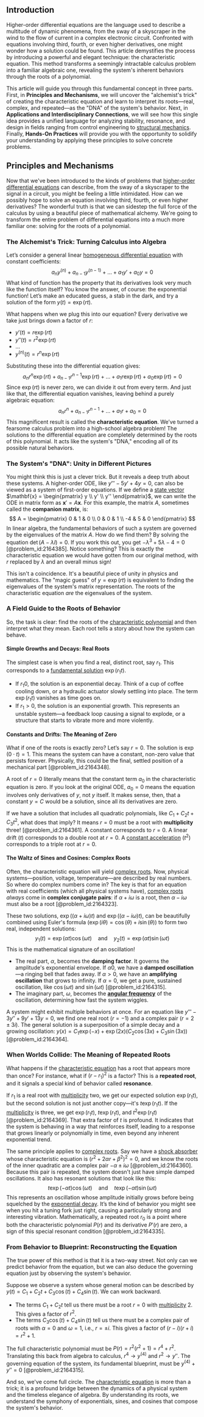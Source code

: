 ## Introduction
Higher-order differential equations are the language used to describe a multitude of dynamic phenomena, from the sway of a skyscraper in the wind to the flow of current in a complex electronic circuit. Confronted with equations involving third, fourth, or even higher derivatives, one might wonder how a solution could be found. This article demystifies the process by introducing a powerful and elegant technique: the characteristic equation. This method transforms a seemingly intractable calculus problem into a familiar algebraic one, revealing the system's inherent behaviors through the roots of a polynomial.

This article will guide you through this fundamental concept in three parts. First, in **Principles and Mechanisms**, we will uncover the "alchemist's trick" of creating the characteristic equation and learn to interpret its roots—real, complex, and repeated—as the "DNA" of the system's behavior. Next, in **Applications and Interdisciplinary Connections**, we will see how this single idea provides a unified language for analyzing stability, resonance, and design in fields ranging from control engineering to [structural mechanics](@article_id:276205). Finally, **Hands-On Practices** will provide you with the opportunity to solidify your understanding by applying these principles to solve concrete problems.

## Principles and Mechanisms

Now that we've been introduced to the kinds of problems that [higher-order differential equations](@article_id:170755) can describe, from the sway of a skyscraper to the signal in a circuit, you might be feeling a little intimidated. How can we possibly hope to solve an equation involving third, fourth, or even higher derivatives? The wonderful truth is that we can sidestep the full force of the calculus by using a beautiful piece of mathematical alchemy. We're going to transform the entire problem of differential equations into a much more familiar one: solving for the roots of a polynomial.

### The Alchemist's Trick: Turning Calculus into Algebra

Let’s consider a general linear [homogeneous differential equation](@article_id:175902) with constant coefficients:
$$
a_n y^{(n)} + a_{n-1} y^{(n-1)} + \dots + a_1 y' + a_0 y = 0
$$
What kind of function has the property that its derivatives look very much like the function itself? You know the answer, of course: the exponential function! Let’s make an educated guess, a stab in the dark, and try a solution of the form $y(t) = \exp(rt)$.

What happens when we plug this into our equation? Every derivative we take just brings down a factor of $r$:
- $y'(t) = r \exp(rt)$
- $y''(t) = r^2 \exp(rt)$
- ...
- $y^{(n)}(t) = r^n \exp(rt)$

Substituting these into the differential equation gives:
$$
a_n r^n \exp(rt) + a_{n-1} r^{n-1} \exp(rt) + \dots + a_1 r \exp(rt) + a_0 \exp(rt) = 0
$$
Since $\exp(rt)$ is never zero, we can divide it out from every term. And just like that, the differential equation vanishes, leaving behind a purely algebraic equation:
$$
a_n r^n + a_{n-1} r^{n-1} + \dots + a_1 r + a_0 = 0
$$
This magnificent result is called the **characteristic equation**. We’ve turned a fearsome calculus problem into a high-school algebra problem! The solutions to the differential equation are completely determined by the roots of this polynomial. It acts like the system's "DNA," encoding all of its possible natural behaviors.

### The System's "DNA": Unity in Different Pictures

You might think this is just a clever trick. But it reveals a deep truth about these systems. A higher-order ODE, like $y''' - 5y' + 4y = 0$, can also be viewed as a system of first-order equations. If we define a [state vector](@article_id:154113) $\mathbf{x} = \begin{pmatrix} y \\ y' \\ y'' \end{pmatrix}$, we can write the ODE in matrix form as $\mathbf{x}' = A\mathbf{x}$. For this example, the matrix $A$, sometimes called the **companion matrix**, is:
$$
A = \begin{pmatrix}
0 & 1 & 0 \\
0 & 0 & 1 \\
-4 & 5 & 0
\end{pmatrix}
$$
In linear algebra, the fundamental behaviors of such a system are governed by the eigenvalues of the matrix $A$. How do we find them? By solving the equation $\det(A - \lambda I) = 0$. If you work this out, you get $-\lambda^3 + 5\lambda - 4 = 0$ [@problem_id:2164385]. Notice something? This is exactly the characteristic equation we would have gotten from our original method, with $r$ replaced by $\lambda$ and an overall minus sign!

This isn't a coincidence. It's a beautiful piece of unity in physics and mathematics. The "magic guess" of $y=\exp(rt)$ is equivalent to finding the eigenvalues of the system's matrix representation. The roots of the characteristic equation *are* the eigenvalues of the system.

### A Field Guide to the Roots of Behavior

So, the task is clear: find the roots of the [characteristic polynomial](@article_id:150415) and then interpret what they mean. Each root tells a story about how the system can behave.

#### Simple Growths and Decays: Real Roots

The simplest case is when you find a real, distinct root, say $r_1$. This corresponds to a [fundamental solution](@article_id:175422) $\exp(r_1 t)$.
- If $r_1  0$, the solution is an exponential decay. Think of a cup of coffee cooling down, or a hydraulic actuator slowly settling into place. The term $\exp(r_1 t)$ vanishes as time goes on.
- If $r_1 > 0$, the solution is an exponential growth. This represents an unstable system—a feedback loop causing a signal to explode, or a structure that starts to vibrate more and more violently.

#### Constants and Drifts: The Meaning of Zero

What if one of the roots is exactly zero? Let’s say $r=0$. The solution is $\exp(0 \cdot t) = 1$. This means the system can have a constant, non-zero value that persists forever. Physically, this could be the final, settled position of a mechanical part [@problem_id:2164348].

A root of $r=0$ literally means that the constant term $a_0$ in the characteristic equation is zero. If you look at the original ODE, $a_0=0$ means the equation involves only derivatives of $y$, not $y$ itself. It makes sense, then, that a constant $y=C$ would be a solution, since all its derivatives are zero.

If we have a solution that includes all quadratic polynomials, like $C_1 + C_2 t + C_3 t^2$, what does that imply? It means $r=0$ must be a root with **multiplicity** three! [@problem_id:2164361]. A constant corresponds to $r=0$. A linear drift ($t$) corresponds to a double root at $r=0$. A [constant acceleration](@article_id:268485) ($t^2$) corresponds to a triple root at $r=0$.

#### The Waltz of Sines and Cosines: Complex Roots

Often, the characteristic equation will yield [complex roots](@article_id:172447). Now, physical systems—position, voltage, temperature—are described by real numbers. So where do complex numbers come in? The key is that for an equation with real coefficients (which all physical systems have), [complex roots](@article_id:172447) *always* come in **complex conjugate pairs**: if $\alpha + i\omega$ is a root, then $\alpha - i\omega$ must also be a root [@problem_id:2164323].

These two solutions, $\exp((\alpha+i\omega)t)$ and $\exp((\alpha-i\omega)t)$, can be beautifully combined using Euler's formula ($\exp(i\theta) = \cos(\theta) + i\sin(\theta)$) to form two real, independent solutions:
$$
y_1(t) = \exp(\alpha t)\cos(\omega t) \quad \text{and} \quad y_2(t) = \exp(\alpha t)\sin(\omega t)
$$
This is the mathematical signature of an oscillation!
- The real part, $\alpha$, becomes the **damping factor**. It governs the amplitude's exponential envelope. If $\alpha  0$, we have a **damped oscillation**—a ringing bell that fades away. If $\alpha > 0$, we have an **amplifying oscillation** that grows to infinity. If $\alpha=0$, we get a pure, sustained oscillation, like $\cos(\omega t)$ and $\sin(\omega t)$ [@problem_id:2164315].
- The imaginary part, $\omega$, becomes the **[angular frequency](@article_id:274022)** of the oscillation, determining how fast the system wiggles.

A system might exhibit multiple behaviors at once. For an equation like $y''' - 3y'' + 9y' + 13y = 0$, we find one real root ($r=-1$) and a complex pair ($r=2 \pm 3i$). The general solution is a superposition of a simple decay and a growing oscillation: $y(x) = C_1\exp(-x) + \exp(2x)(C_2 \cos(3x) + C_3 \sin(3x))$ [@problem_id:2164364].

### When Worlds Collide: The Meaning of Repeated Roots

What happens if the [characteristic equation](@article_id:148563) has a root that appears more than once? For instance, what if $(r-r_1)^2$ is a factor? This is a **repeated root**, and it signals a special kind of behavior called **resonance**.

If $r_1$ is a real root with [multiplicity](@article_id:135972) two, we get our expected solution $\exp(r_1 t)$, but the second solution is not just another copy—it's $t\exp(r_1 t)$. If the [multiplicity](@article_id:135972) is three, we get $\exp(r_1 t)$, $t\exp(r_1 t)$, and $t^2\exp(r_1 t)$ [@problem_id:2164369]. That extra factor of $t$ is profound. It indicates that the system is behaving in a way that reinforces itself, leading to a response that grows linearly or polynomially in time, even beyond any inherent exponential trend.

The same principle applies to [complex roots](@article_id:172447). Say we have a [shock absorber](@article_id:177418) whose characteristic equation is $(r^2 + 2\alpha r + \beta^2)^2 = 0$, and we know the roots of the inner quadratic are a complex pair $-\alpha \pm i\omega$ [@problem_id:2164360]. Because this pair is repeated, the system doesn't just have simple damped oscillations. It also has resonant solutions that look like this:
$$
t\exp(-\alpha t)\cos(\omega t) \quad \text{and} \quad t\exp(-\alpha t)\sin(\omega t)
$$
This represents an oscillation whose amplitude initially grows before being squelched by the [exponential decay](@article_id:136268). It’s the kind of behavior you might see when you hit a tuning fork just right, causing a particularly strong and interesting vibration. Mathematically, a repeated root $r_0$ is a point where both the characteristic polynomial $P(r)$ and its derivative $P'(r)$ are zero, a sign of this special resonant condition [@problem_id:2164335].

### From Behavior to Blueprint: Reconstructing the Equation

The true power of this method is that it is a two-way street. Not only can we predict behavior from the equation, but we can also deduce the governing equation just by observing the system's behavior.

Suppose we observe a system whose general motion can be described by $y(t) = C_1 + C_2 t + C_3 \cos(t) + C_4 \sin(t)$. We can work backward.
- The terms $C_1 + C_2 t$ tell us there must be a root $r=0$ with [multiplicity](@article_id:135972) 2. This gives a factor of $r^2$.
- The terms $C_3 \cos(t) + C_4 \sin(t)$ tell us there must be a complex pair of roots with $\alpha=0$ and $\omega=1$, i.e., $r = \pm i$. This gives a factor of $(r-i)(r+i) = r^2 + 1$.

The full characteristic polynomial must be $P(r) = r^2(r^2+1) = r^4+r^2$. Translating this back from algebra to calculus, $r^4 \to y^{(4)}$ and $r^2 \to y''$. The governing equation of the system, its fundamental blueprint, must be $y^{(4)} + y'' = 0$ [@problem_id:2164315].

And so, we've come full circle. The [characteristic equation](@article_id:148563) is more than a trick; it is a profound bridge between the dynamics of a physical system and the timeless elegance of algebra. By understanding its roots, we understand the symphony of exponentials, sines, and cosines that compose the system's behavior.